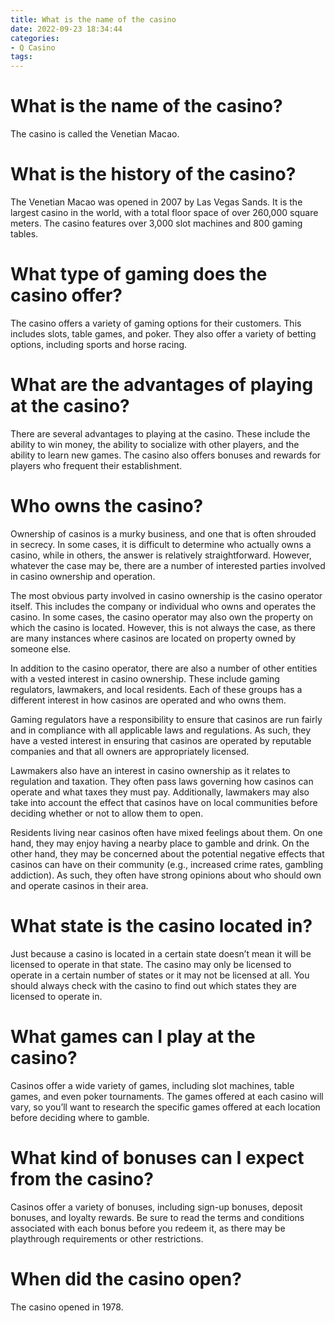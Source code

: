 ```yaml
---
title: What is the name of the casino
date: 2022-09-23 18:34:44
categories:
- Q Casino
tags:
---
```



#  What is the name of the casino?
The casino is called the Venetian Macao.

# What is the history of the casino?
The Venetian Macao was opened in 2007 by Las Vegas Sands. It is the largest casino in the world, with a total floor space of over 260,000 square meters. The casino features over 3,000 slot machines and 800 gaming tables.

#  What type of gaming does the casino offer?

The casino offers a variety of gaming options for their customers. This includes slots, table games, and poker. They also offer a variety of betting options, including sports and horse racing.

# What are the advantages of playing at the casino?

There are several advantages to playing at the casino. These include the ability to win money, the ability to socialize with other players, and the ability to learn new games. The casino also offers bonuses and rewards for players who frequent their establishment.

#  Who owns the casino?

Ownership of casinos is a murky business, and one that is often shrouded in secrecy. In some cases, it is difficult to determine who actually owns a casino, while in others, the answer is relatively straightforward. However, whatever the case may be, there are a number of interested parties involved in casino ownership and operation.

The most obvious party involved in casino ownership is the casino operator itself. This includes the company or individual who owns and operates the casino. In some cases, the casino operator may also own the property on which the casino is located. However, this is not always the case, as there are many instances where casinos are located on property owned by someone else.

In addition to the casino operator, there are also a number of other entities with a vested interest in casino ownership. These include gaming regulators, lawmakers, and local residents. Each of these groups has a different interest in how casinos are operated and who owns them.

Gaming regulators have a responsibility to ensure that casinos are run fairly and in compliance with all applicable laws and regulations. As such, they have a vested interest in ensuring that casinos are operated by reputable companies and that all owners are appropriately licensed.

Lawmakers also have an interest in casino ownership as it relates to regulation and taxation. They often pass laws governing how casinos can operate and what taxes they must pay. Additionally, lawmakers may also take into account the effect that casinos have on local communities before deciding whether or not to allow them to open.

Residents living near casinos often have mixed feelings about them. On one hand, they may enjoy having a nearby place to gamble and drink. On the other hand, they may be concerned about the potential negative effects that casinos can have on their community (e.g., increased crime rates, gambling addiction). As such, they often have strong opinions about who should own and operate casinos in their area.

#  What state is the casino located in?

Just because a casino is located in a certain state doesn’t mean it will be licensed to operate in that state. The casino may only be licensed to operate in a certain number of states or it may not be licensed at all. You should always check with the casino to find out which states they are licensed to operate in.

# What games can I play at the casino?

Casinos offer a wide variety of games, including slot machines, table games, and even poker tournaments. The games offered at each casino will vary, so you’ll want to research the specific games offered at each location before deciding where to gamble.

# What kind of bonuses can I expect from the casino?

Casinos offer a variety of bonuses, including sign-up bonuses, deposit bonuses, and loyalty rewards. Be sure to read the terms and conditions associated with each bonus before you redeem it, as there may be playthrough requirements or other restrictions.

#  When did the casino open?

The casino opened in 1978.